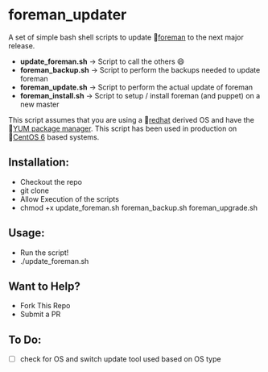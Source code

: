 # foreman_updater

A set of simple bash shell scripts to update :link:[foreman][1] to the next major release.

* **update_foreman.sh**  ->  Script to call the others  :smile:
* **foreman_backup.sh**  ->  Script to perform the backups needed to update foreman
* **foreman_update.sh**  ->  Script to perform the actual update of foreman
* **foreman_install.sh** ->  Script to setup / install foreman (and puppet) on a new master

This script assumes that you are using a :link:[redhat][2] derived OS and have the :link:[YUM package manager][3].
This script has been used in production on :link:[CentOS 6][4] based systems.

## Installation:
*  Checkout the repo
  * git clone
*  Allow Execution of the scripts
  * chmod +x update_foreman.sh foreman_backup.sh foreman_upgrade.sh

## Usage:
*  Run the script!
  * ./update_foreman.sh

## Want to Help?
* Fork This Repo
* Submit a PR

## To Do:
- [ ] check for OS and switch update tool used based on OS type


[1]: http://theforeman.org
[2]: https://www.redhat.com
[3]: http://yum.baseurl.org
[4]: https://www.centos.org
